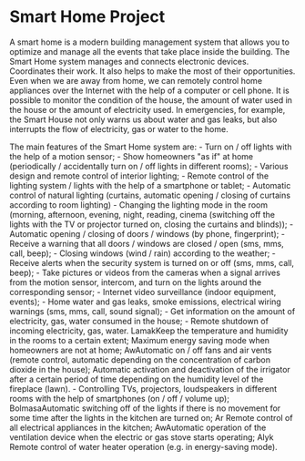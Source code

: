 
# Smart Home Project

A smart home is a modern building management system that allows you to optimize and manage all the events that take place inside the building.
The Smart Home system manages and connects electronic devices. Coordinates their work. It also helps to make the most of their opportunities. Even when we are away from home, we can remotely control home appliances over the Internet with the help of a computer or cell phone.
It is possible to monitor the condition of the house, the amount of water used in the house or the amount of electricity used.
In emergencies, for example, the Smart House not only warns us about water and gas leaks, but also interrupts the flow of electricity, gas or water to the home.

The main features of the Smart Home system are:
    - Turn on / off lights with the help of a motion sensor;
    - Show homeowners "as if" at home (periodically / accidentally turn on / off lights in different rooms);
    - Various design and remote control of interior lighting;
    - Remote control of the lighting system / lights with the help of a smartphone or tablet;
    - Automatic control of natural lighting (curtains, automatic opening / closing of curtains according to room lighting)
    - Changing the lighting mode in the room (morning, afternoon, evening, night, reading, cinema (switching off the lights with the TV or projector turned on, closing the curtains and blinds));
    - Automatic opening / closing of doors / windows (by phone, fingerprint);
    - Receive a warning that all doors / windows are closed / open (sms, mms, call, beep);
    - Closing windows (wind / rain) according to the weather;
    - Receive alerts when the security system is turned on or off (sms, mms, call, beep);
    - Take pictures or videos from the cameras when a signal arrives from the motion sensor, intercom, and turn on the lights around the corresponding sensor;
    - Internet video surveillance (indoor equipment, events);
    - Home water and gas leaks, smoke emissions, electrical wiring warnings (sms, mms, call, sound signal);
    - Get information on the amount of electricity, gas, water consumed in the house;
    - Remote shutdown of incoming electricity, gas, water.
    LamakKeep the temperature and humidity in the rooms to a certain extent;
    Maximum energy saving mode when homeowners are not at home;
    AwAutomatic on / off fans and air vents (remote control, automatic depending on the concentration of carbon dioxide in the house);
    Automatic activation and deactivation of the irrigator after a certain period of time depending on the humidity level of the fireplace (lawn).
    - Controlling TVs, projectors, loudspeakers in different rooms with the help of smartphones (on / off / volume up);
    BolmasaAutomatic switching off of the lights if there is no movement for some time after the lights in the kitchen are turned on;
    Ar Remote control of all electrical appliances in the kitchen;
    AwAutomatic operation of the ventilation device when the electric or gas stove starts operating;
    Alyk Remote control of water heater operation (e.g. in energy-saving mode).